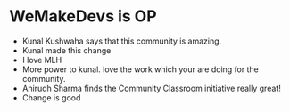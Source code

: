 # WeMakeDevs is OP

- Kunal Kushwaha says that this community is amazing.
- Kunal made this change
- I love MLH
- More power to kunal. love the work which your are doing for the community.
- Anirudh Sharma finds the Community Classroom initiative really great!
- Change is good
